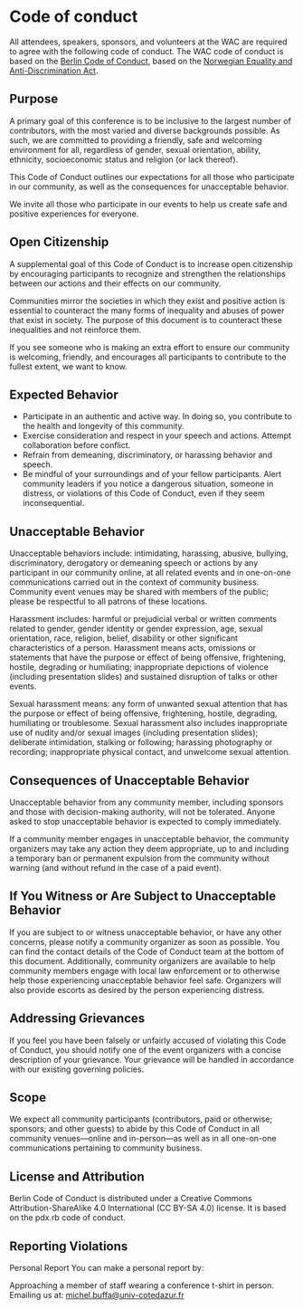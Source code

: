# Code of conduct
All attendees, speakers, sponsors, and volunteers at the WAC are required to agree with the following code of conduct. The WAC code of conduct is based on the [Berlin Code of Conduct](http://berlincodeofconduct.org/), based on the [Norwegian Equality and Anti-Discrimination Act](https://lovdata.no/dokument/NLE/lov/2017-06-16-51).

## Purpose
A primary goal of this conference is to be inclusive to the largest number of contributors, with the most varied and diverse backgrounds possible. As such, we are committed to providing a friendly, safe and welcoming environment for all, regardless of gender, sexual orientation, ability, ethnicity, socioeconomic status and religion (or lack thereof).

This Code of Conduct outlines our expectations for all those who participate in our community, as well as the consequences for unacceptable behavior.

We invite all those who participate in our events to help us create safe and positive experiences for everyone.

## Open Citizenship
A supplemental goal of this Code of Conduct is to increase open citizenship by encouraging participants to recognize and strengthen the relationships between our actions and their effects on our community.

Communities mirror the societies in which they exist and positive action is essential to counteract the many forms of inequality and abuses of power that exist in society. The purpose of this document is to counteract these inequalities and not reinforce them.

If you see someone who is making an extra effort to ensure our community is welcoming, friendly, and encourages all participants to contribute to the fullest extent, we want to know.

## Expected Behavior
- Participate in an authentic and active way. In doing so, you contribute to the health and longevity of this community.
- Exercise consideration and respect in your speech and actions.
Attempt collaboration before conflict.
- Refrain from demeaning, discriminatory, or harassing behavior and speech.
- Be mindful of your surroundings and of your fellow participants. Alert community leaders if you notice a dangerous situation, someone in distress, or violations of this Code of Conduct, even if they seem inconsequential.
## Unacceptable Behavior
Unacceptable behaviors include: intimidating, harassing, abusive, bullying, discriminatory, derogatory or demeaning speech or actions by any participant in our community online, at all related events and in one-on-one communications carried out in the context of community business. Community event venues may be shared with members of the public; please be respectful to all patrons of these locations.

Harassment includes: harmful or prejudicial verbal or written comments related to gender, gender identity or gender expression, age, sexual orientation, race, religion, belief, disability or other significant characteristics of a person. Harassment means acts, omissions or statements that have the purpose or effect of being offensive, frightening, hostile, degrading or humiliating; inappropriate depictions of violence (including presentation slides) and sustained disruption of talks or other events.

Sexual harassment means: any form of unwanted sexual attention that has the purpose or effect of being offensive, frightening, hostile, degrading, humiliating or troublesome. Sexual harassment also includes inappropriate use of nudity and/or sexual images (including presentation slides); deliberate intimidation, stalking or following; harassing photography or recording; inappropriate physical contact, and unwelcome sexual attention.

## Consequences of Unacceptable Behavior
Unacceptable behavior from any community member, including sponsors and those with decision-making authority, will not be tolerated. Anyone asked to stop unacceptable behavior is expected to comply immediately.

If a community member engages in unacceptable behavior, the community organizers may take any action they deem appropriate, up to and including a temporary ban or permanent expulsion from the community without warning (and without refund in the case of a paid event).

## If You Witness or Are Subject to Unacceptable Behavior
If you are subject to or witness unacceptable behavior, or have any other concerns, please notify a community organizer as soon as possible. You can find the contact details of the Code of Conduct team at the bottom of this document. Additionally, community organizers are available to help community members engage with local law enforcement or to otherwise help those experiencing unacceptable behavior feel safe. Organizers will also provide escorts as desired by the person experiencing distress.

## Addressing Grievances
If you feel you have been falsely or unfairly accused of violating this Code of Conduct, you should notify one of the event organizers with a concise description of your grievance. Your grievance will be handled in accordance with our existing governing policies.

## Scope
We expect all community participants (contributors, paid or otherwise; sponsors; and other guests) to abide by this Code of Conduct in all community venues—online and in-person—as well as in all one-on-one communications pertaining to community business.

## License and Attribution
Berlin Code of Conduct is distributed under a Creative Commons Attribution-ShareAlike 4.0 International (CC BY-SA 4.0) license. It is based on the pdx.rb code of conduct.

## Reporting Violations
Personal Report
You can make a personal report by:

Approaching a member of staff wearing a conference t-shirt in person.
Emailing us at: michel.buffa@univ-cotedazur.fr
